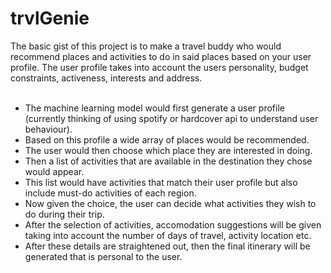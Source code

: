 # trvlGenie
The basic gist of this project is to make a travel buddy who would recommend places and activities to do in said places based on your user profile. The user profile takes into account the users personality, budget constraints, activeness, interests and address.
<br>
<br>
- The machine learning model would first generate a user profile (currently thinking of using spotify or hardcover api to understand user behaviour).
- Based on this profile a wide array of places would be recommended.
- The user would then choose which place they are interested in doing.
- Then a list of activities that are available in the destination they chose would appear.
- This list would have activities that match their user profile but also include must-do activities of each region.
- Now given the choice, the user can decide what activities they wish to do during their trip.
- After the selection of activities, accomodation suggestions will be given taking into account the number of days of travel, activity location etc.
- After these details are straightened out, then the final itinerary will be generated that is personal to the user.
